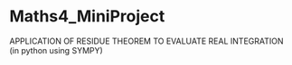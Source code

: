 # Maths4_MiniProject
APPLICATION OF RESIDUE THEOREM TO EVALUATE REAL INTEGRATION ​(in python using SYMPY)

